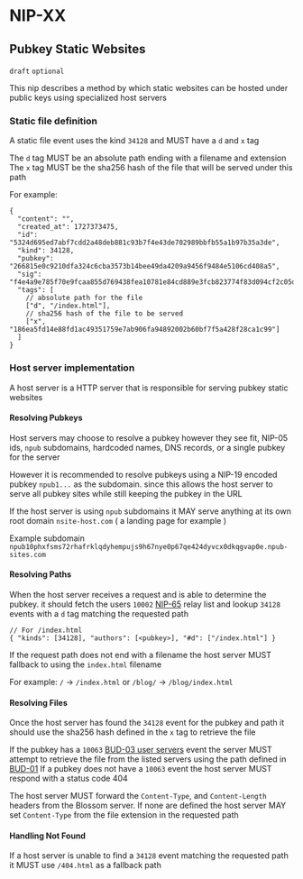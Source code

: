 NIP-XX
======

Pubkey Static Websites
----------------------

`draft` `optional`

This nip describes a method by which static websites can be hosted under public keys using specialized host servers

### Static file definition

A static file event uses the kind `34128` and MUST have a `d` and `x` tag

The `d` tag MUST be an absolute path ending with a filename and extension
The `x` tag MUST be the sha256 hash of the file that will be served under this path

For example:

```jsonc
{
  "content": "",
  "created_at": 1727373475,
  "id": "5324d695ed7abf7cdd2a48deb881c93b7f4e43de702989bbfb55a1b97b35a3de",
  "kind": 34128,
  "pubkey": "266815e0c9210dfa324c6cba3573b14bee49da4209a9456f9484e5106cd408a5",
  "sig": "f4e4a9e785f70e9fcaa855d769438fea10781e84cd889e3fcb823774f83d094cf2c05d5a3ac4aebc1227a4ebc3d56867286c15a6df92d55045658bb428fd5fb5",
  "tags": [
    // absolute path for the file
    ["d", "/index.html"],
    // sha256 hash of the file to be served
    ["x", "186ea5fd14e88fd1ac49351759e7ab906fa94892002b60bf7f5a428f28ca1c99"]
  ]
}
```

### Host server implementation

A host server is a HTTP server that is responsible for serving pubkey static websites

#### Resolving Pubkeys

Host servers may choose to resolve a pubkey however they see fit, NIP-05 ids, `npub` subdomains, hardcoded names, DNS records, or a single pubkey for the server

However it is recommended to resolve pubkeys using a NIP-19 encoded pubkey `npub1...` as the subdomain. since this allows the host server to serve all pubkey sites while still keeping the pubkey in the URL

If the host server is using `npub` subdomains it MAY serve anything at its own root domain `nsite-host.com` ( a landing page for example )

Example subdomain `npub10phxfsms72rhafrklqdyhempujs9h67nye0p67qe424dyvcx0dkqgvap0e.npub-sites.com`

#### Resolving Paths

When the host server receives a request and is able to determine the pubkey. it should fetch the users `10002` [NIP-65](https://github.com/nostr-protocol/nips/blob/master/65.md) relay list and lookup `34128` events with a `d` tag matching the requested path

```jsonc
// For /index.html
{ "kinds": [34128], "authors": [<pubkey>], "#d": ["/index.html"] }
```

If the request path does not end with a filename the host server MUST fallback to using the `index.html` filename

For example: `/` -> `/index.html` or `/blog/` -> `/blog/index.html`

#### Resolving Files

Once the host server has found the `34128` event for the pubkey and path it should use the sha256 hash defined in the `x` tag to retrieve the file

If the pubkey has a `10063` [BUD-03 user servers](https://github.com/hzrd149/blossom/blob/master/buds/03.md) event the server MUST attempt to retrieve the file from the listed servers using the path defined in [BUD-01](https://github.com/hzrd149/blossom/blob/master/buds/01.md#get-sha256---get-blob)
If a pubkey does not have a `10063` event the host server MUST respond with a status code 404

The host server MUST forward the `Content-Type`, and `Content-Length` headers from the Blossom server. If none are defined the host server MAY set `Content-Type` from the file extension in the requested path

#### Handling Not Found

If a host server is unable to find a `34128` event matching the requested path it MUST use `/404.html` as a fallback path
